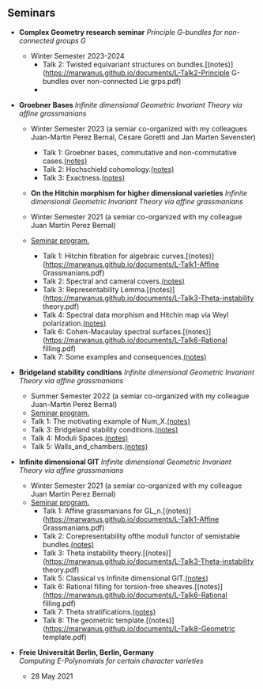 ## Seminars

- **Complex Geometry research seminar** 
  *Principle G-bundles for non-connected groups G*  
  - Winter Semester 2023-2024 
     - Talk 2: Twisted equivariant structures on bundles.[(notes)](https://marwanus.github.io/documents/L-Talk2-Principle G-bundles over non-connected Lie grps.pdf)
     - 
- **Groebner Bases** 
  *Infinite dimensional Geometric Invariant Theory via affine grassmanians*  
  - Winter Semester 2023 (a semiar co-organized with my colleagues Juan-Martin Perez Bernal, Cesare Goretti and Jan Marten Sevenster)
    - Talk 1: Groebner bases, commutative and non-commutative cases.[(notes)](https://marwanus.github.io/documents/L-Talk1-Grobner_bases.pdf)
    - Talk 2: Hochschield cohomology.[(notes)](https://marwanus.github.io/documents/L-Talk2-Hochschield_cohomology.pdf)
    - Talk 3: Exactness.[(notes)](https://marwanus.github.io/documents/L-Talk-3-Exactness.pdf)
   
  - **On the Hitchin morphism for higher dimensional varieties** 
  *Infinite dimensional Geometric Invariant Theory via affine grassmanians*  
  - Winter Semester 2021 (a semiar co-organized with my colleague Juan Martin Perez Bernal)
  - [Seminar program.](https://marwanus.github.io/documents/Program_Infinite_dimensional_GIT.pdf)
    - Talk 1: Hitchin fibration for algebraic curves.[(notes)](https://marwanus.github.io/documents/L-Talk1-Affine Grassmanians.pdf)
    - Talk 2: Spectral and cameral covers.[(notes)](https://marwanus.github.io/documents/L-Talk2-Corepresentability_of_mod_functor.pdf)
    - Talk 3: Representability Lemma.[(notes)](https://marwanus.github.io/documents/L-Talk3-Theta-instability theory.pdf)
    - Talk 4: Spectral data morphism and Hitchin map via Weyl polarization.[(notes)](https://marwanus.github.io/documents/L-Talk5-Inf_dim_GIT_vs_Classical.pdf)
    - Talk 6: Cohen-Macaulay spectral surfaces.[(notes)](https://marwanus.github.io/documents/L-Talk6-Rational filling.pdf)
    - Talk 7: Some examples and consequences.[(notes)](https://marwanus.github.io/documents/P-Talk7-theta_stratif_Lambda_coh.pdf)

- **Bridgeland stability conditions** 
  *Infinite dimensional Geometric Invariant Theory via affine grassmanians*  
  - Summer Semester 2022 (a semiar co-organized with my colleague Juan-Martin Perez Bernal)
  - [Seminar program.](https://marwanus.github.io/documents/program_Bridgeland_stability_SoSE22.pdf)
  - Talk 1: The motivating example of Num_X.[(notes)](https://marwanus.github.io/documents/L-Talk1-The_motivating_example_of_Num_X.pdf)
  - Talk 3: Bridgeland stability conditions.[(notes)](https://marwanus.github.io/documents/L-Talk3-Bridgeland_stability_condition.pdf)
  - Talk 4: Moduli Spaces.[(notes)](https://marwanus.github.io/documents/L-Talk4-Moduli_spaces.pdf)
  - Talk 5: Walls_and_chambers.[(notes)](https://marwanus.github.io/documents/L-Talk5-Walls_and_chambers.pdf)
     
- **Infinite dimensional GIT** 
  *Infinite dimensional Geometric Invariant Theory via affine grassmanians*  
  - Winter Semester 2021 (a semiar co-organized with my colleague Juan Martin Perez Bernal)
  - [Seminar program.](https://marwanus.github.io/documents/Program_Infinite_dimensional_GIT.pdf)
    - Talk 1: Affine grassmanians for GL_n.[(notes)](https://marwanus.github.io/documents/L-Talk1-Affine Grassmanians.pdf)
    - Talk 2: Corepresentability ofthe moduli functor of semistable bundles.[(notes)](https://marwanus.github.io/documents/L-Talk2-Corepresentability_of_mod_functor.pdf)
    - Talk 3: Theta instability theory.[(notes)](https://marwanus.github.io/documents/L-Talk3-Theta-instability theory.pdf)
    - Talk 5: Classical vs Infinite dimensional GIT.[(notes)](https://marwanus.github.io/documents/L-Talk5-Inf_dim_GIT_vs_Classical.pdf)
    - Talk 6: Rational filling for torsion-free sheaves.[(notes)](https://marwanus.github.io/documents/L-Talk6-Rational filling.pdf)
    - Talk 7: Theta stratifications.[(notes)](https://marwanus.github.io/documents/P-Talk7-theta_stratif_Lambda_coh.pdf)
    - Talk 8: The geometric template.[(notes)](https://marwanus.github.io/documents/L-Talk8-Geometric template.pdf)

- **Freie Universität Berlin, Berlin, Germany**  
  *Computing E-Polynomials for certain character varieties*  
  - 28 May 2021

